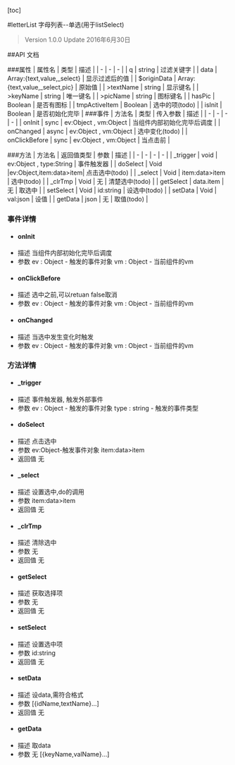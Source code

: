 [toc]

#letterList 字母列表--单选(用于listSelect)
> Version 1.0.0
> Update 2016年6月30日

##API 文档

###属性
| 属性名 | 类型 | 描述 |
| - | - | - |
| q | string | 过滤关键字 |
| data | Array:{text,value,_select} | 显示过滤后的值 |
| $originData | Array:{text,value,_select,pic} | 原始值 |
| >textName | string | 显示键名 |
| >keyName | string | 唯一键名 |
| >picName | string | 图标键名 |
| hasPic | Boolean | 是否有图标 |
| tmpActiveItem | Boolean | 选中的项(todo) |
| isInit | Boolean | 是否初始化完毕 |
###事件
| 方法名 | 类型 | 传入参数 | 描述 |
| - | - | - | - |
| onInit | sync | ev:Object , vm:Object | 当组件内部初始化完毕后调度 |
| onChanged | async | ev:Object , vm:Object | 选中变化(todo) |
| onClickBefore | sync | ev:Object , vm:Object | 当点击前 |

###方法
| 方法名 | 返回值类型 | 参数 | 描述 |
| - | - | - | - |
| _trigger | void | ev:Object , type:String | 事件触发器 |
| doSelect | Void |ev:Object,item:data>item| 点击选中(todo) |
| _select | Void | item:data>item | 选中(todo) |
| _clrTmp | Void | 无 | 清楚选中(todo) |
| getSelect | data.item | 无 | 取选中 |
| setSelect | Void | id:string | 设选中(todo) |
| setData | Void | val:json | 设值 |
| getData | json | 无 | 取值(todo) |
### 事件详情
* #### onInit
+ 描述
当组件内部初始化完毕后调度
+ 参数
ev : Object - 触发的事件对象
vm : Object - 当前组件的vm

* #### onClickBefore
+ 描述
选中之前,可以retuan false取消
+ 参数
ev : Object - 触发的事件对象
vm : Object - 当前组件的vm

* #### onChanged
+ 描述
当选中发生变化时触发
+ 参数
ev : Object - 触发的事件对象
vm : Object - 当前组件的vm



### 方法详情
* #### _trigger
+ 描述
事件触发器, 触发外部事件
+ 参数
ev : Object - 触发的事件对象
type : string - 触发的事件类型

* #### doSelect
+ 描述
点击选中
+ 参数
ev:Object-触发事件对象
item:data>item
+ 返回值
无

* #### _select
+ 描述
设置选中,do的调用
+ 参数
item:data>item
+ 返回值
无

* #### _clrTmp
+ 描述
清除选中
+ 参数
无
+ 返回值
无
 
* #### getSelect
+ 描述
获取选择项
+ 参数
无
+ 返回值
无

* #### setSelect
+ 描述
设置选中项
+ 参数
id:string
+ 返回值
无

* #### setData
+ 描述
设data,需符合格式
+ 参数
 [{idName,textName}...] 
+ 返回值
无

* #### getData
+ 描述
取data
+ 参数
无
[{keyName,valName}...] 


